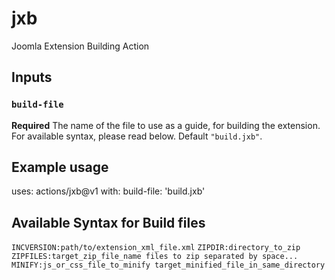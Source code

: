 # jxb
Joomla Extension Building Action

## Inputs

### `build-file`

**Required** The name of the file to use as a guide, for building the extension. For available syntax, please read below. Default `"build.jxb"`.

## Example usage

uses: actions/jxb@v1
with:
  build-file: 'build.jxb'
  

## Available Syntax for Build files
  `INCVERSION:path/to/extension_xml_file.xml`
  `ZIPDIR:directory_to_zip`
  `ZIPFILES:target_zip_file_name files to zip separated by space...`
  `MINIFY:js_or_css_file_to_minify target_minified_file_in_same_directory`
